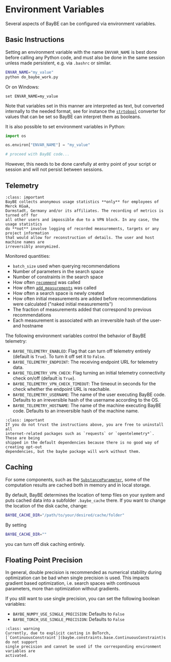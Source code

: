 # Environment Variables

Several aspects of BayBE can be configured via environment variables.

## Basic Instructions
Setting an environment variable with the name `ENVVAR_NAME` is best done before calling
any Python code, and must also be done in the same session unless made persistent, e.g.
via `.bashrc` or similar.
```bash
ENVAR_NAME="my_value"
python do_baybe_work.py
```
Or on Windows:
```shell
set ENVAR_NAME=my_value
```
Note that variables set in this manner are interpreted as text, but converted internally
to the needed format, see for instance the [`strtobool`](baybe.utils.boolean.strtobool) 
converter for values that can be set so BayBE can interpret them as booleans.

It is also possible to set environment variables in Python:
```python
import os

os.environ["ENVAR_NAME"] = "my_value"

# proceed with BayBE code...
```
However, this needs to be done carefully at entry point of your script or session and
will not persist between sessions.

## Telemetry

```{admonition} Telemetry Scope
:class: important
BayBE collects anonymous usage statistics **only** for employees of Merck KGaA, 
Darmstadt, Germany and/or its affiliates. The recording of metrics is turned off for
all other users and impossible due to a VPN block. In any case, the usage statistics
do **not** involve logging of recorded measurements, targets or any project information
that would allow for reconstruction of details. The user and host machine names are
irreversibly anonymized.
```

Monitored quantities:
* `batch_size` used when querying recommendations
* Number of parameters in the search space
* Number of constraints in the search space
* How often [`recommend`](baybe.campaign.Campaign.recommend) was called
* How often [`add_measurements`](baybe.campaign.Campaign.add_measurements) was called
* How often a search space is newly created
* How often initial measurements are added before recommendations were calculated
  ("naked initial measurements")
* The fraction of measurements added that correspond to previous recommendations
* Each measurement is associated with an irreversible hash of the user- and hostname

The following environment variables control the behavior of BayBE telemetry:
- `BAYBE_TELEMETRY_ENABLED`: Flag that can turn off telemetry entirely (default is
  `True`). To turn it off set it to `False`.
- `BAYBE_TELEMETRY_ENDPOINT`: The receiving endpoint URL for telemetry data.
- `BAYBE_TELEMETRY_VPN_CHECK`: Flag turning an initial telemetry connectivity check
  on/off (default is `True`).
- `BAYBE_TELEMETRY_VPN_CHECK_TIMEOUT`: The timeout in seconds for the check whether the
  endpoint URL is reachable.
- `BAYBE_TELEMETRY_USERNAME`: The name of the user executing BayBE code. Defaults to an
  irreversible hash of the username according to the OS.
- `BAYBE_TELEMETRY_HOSTNAME`: The name of the machine executing BayBE code. Defaults to
  an irreversible hash of the machine name.

```{admonition} Uninstalling Internet Packages
:class: important
If you do not trust the instructions above, you are free to uninstall all
internet-related packages such as `requests` or `opentelemetry*`. These are being
shipped in the default dependencies because there is no good way of creating opt-out
dependencies, but the baybe package will work without them.
```

## Caching
For some components, such as the
[`SubstanceParameter`](baybe.parameters.substance.SubstanceParameter), some of the
computation results are cached both in memory and in local storage.

By default, BayBE determines the location of temp files on your system and puts cached
data into a subfolder `.baybe_cache` there. If you want to change the location of the
disk cache, change:
```bash
BAYBE_CACHE_DIR="/path/to/your/desired/cache/folder"
```

By setting
```bash
BAYBE_CACHE_DIR=""
```
you can turn off disk caching entirely.

## Floating Point Precision
In general, double precision is recommended as numerical stability during optimization
can be bad when single precision is used. This impacts gradient based optimization,
i.e. search spaces with continuous parameters, more than optimization without gradients.

If you still want to use single precision, you can set the following boolean variables:
- `BAYBE_NUMPY_USE_SINGLE_PRECISION`: Defaults to `False`
- `BAYBE_TORCH_USE_SINGLE_PRECISION`: Defaults to `False`

```{admonition} Continuous Constraints in Single Precision
:class: warning
Currently, due to explicit casting in BoTorch, 
[`ContinuousConstraint`](baybe.constraints.base.ContinuousConstraint)s do not support
single precision and cannot be used if the corresponding environment variables are
activated.
```